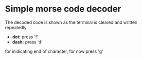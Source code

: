 # Simple morse code decoder

The decoded code is shown as the terminal is cleared and written repeatedly

* **dot:** press 'f'
* **dash:** press 'd'

for inidicating end of character, for now press 'g'